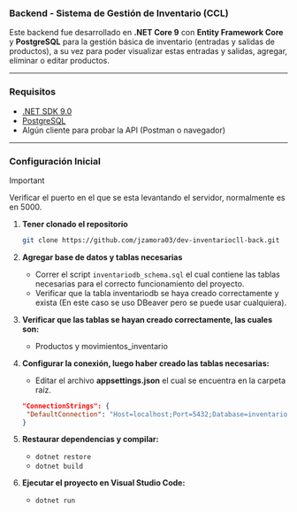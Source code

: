 ### Backend - Sistema de Gestión de Inventario (CCL)

Este backend fue desarrollado en **.NET Core 9** con **Entity Framework Core** y **PostgreSQL** para la gestión básica de inventario (entradas y salidas de productos), a su vez para poder visualizar estas entradas y salidas, agregar, eliminar o editar productos.

---

### Requisitos
- [.NET SDK 9.0](https://dotnet.microsoft.com/en-us/download)
- [PostgreSQL](https://www.postgresql.org/download/)
- Algún cliente para probar la API (Postman o navegador)

---

### Configuración Inicial

> [!IMPORTANT]
> Verificar el puerto en el que se esta levantando el servidor, normalmente es en 5000.

1. **Tener clonado el repositorio**
   
   ```bash
   git clone https://github.com/jzamora03/dev-inventariocll-back.git
   ```
2. **Agregar base de datos y tablas necesarias**
   - Correr el script `inventariodb_schema.sql` el cual contiene las tablas necesarias para el correcto funcionamiento del proyecto.
   - Verificar que la tabla inventariodb se haya creado correctamente y exista (En este caso se uso DBeaver pero se puede usar cualquiera).

3. **Verificar que las tablas se hayan creado correctamente, las cuales son:**
   - Productos y movimientos_inventario
      
4. **Configurar la conexión, luego haber creado las tablas necesarias:**
    -  Editar el archivo **appsettings.json** el cual se encuentra en la carpeta raíz.
      ```json
      "ConnectionStrings": {
       "DefaultConnection": "Host=localhost;Port=5432;Database=inventariodb;Username=postgres;Password=tu_clave"
     }
      ```
5. **Restaurar dependencias y compilar:**
   - `dotnet restore`
   - `dotnet build`
  
6. **Ejecutar el proyecto en Visual Studio Code:**
   - `dotnet run`
